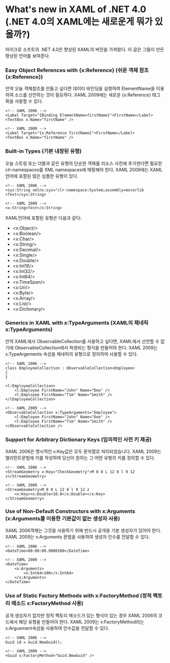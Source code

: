 # What's new in XAML of .NET 4.0 (.NET 4.0의 XAML에는 새로운게 뭐가 있을까?)

마이크로 소프트의 .NET 4.0은 향상된 XAML의 버전을 가져왔다. 이 글은 그들이 만든 향상된 언어를 보여준다.

### Easy Object References with {x:Reference} (쉬운 객체 참조 {x:Reference})

만약 오늘 객체참조를 만들고 싶다면 데이터 바인딩을 실행하여 ElementName을 이용하여 소스를 선언하는 것이 필요하다. XAML 2009에는 새로운 {x:Reference} 태그 확을 사용할 수 있다.

```
<!-- XAML 2006 -->
<Label Target="{Binding ElementName=firstName}">FirstName</Label>
<TextBox x:Name="firstName" />
 
<!-- XAML 2009 -->
<Label Target="{x:Reference firstName}">FirstName</Label>
<TextBox x:Name="firstName" />
```

### Built-in Types (기본 내장된 유형)

오늘 스트링 또는 더블과 같은 유형의 단순한 객체를 리소스 사전에 추가한다면 필요한 clr-namespaces를 XML namespaces에 매핑해야 한다. XAML 2009에는 XAML언어에 포함된 많은 심플한 유형이 있다. 

```
<!-- XAML 2006 -->
<sys:String xmlns:sys="clr-namespace:System;assembly=mscorlib >Test</sys:String>
 
<!-- XAML 2009 -->
<x:String>Test</x:String>
```

XAML언어에 포함된 유형은 다음과 같다:
+ <x:Object/>
+ <x:Boolean/>
+ <x:Char/>
+ <x:String/>
+ <x:Decimal/>
+ <x:Single/>
+ <x:Double/>
+ <x:Int16/>
+ <x:Int32/>
+ <x:Int64/>
+ <x:TimeSpan/>
+ <x:Uri/>
+ <x:Byte/>
+ <x:Array/>
+ <x:List/>
+ <x:Dictionary/>

### Generics in XAML with x:TypeArguments (XAML의 제네릭 x:TypeArguments)

만약 XAML에서 ObservableCollection<Employee>를 사용하고 싶다면, XAML에서 선언할 수 없기에  ObservableCollection에서 파생되는 형식을 만들어야 한다. XAML 2009는 x:TypeArgements 속성을 제네릭의 유형으로 정의하여 사용할 수 있다.

```
<!-- XAML 2006 -->
class EmployeeCollection : ObservableCollection<Employee>
{
}
 
<l:EmployeeCollection>
    <l:Employee FirstName="John" Name="Doe" />
    <l:Employee FirstName="Tim" Name="Smith" />
</lEmployeeCollection>
 
<!-- XAML 2009 -->
<ObservableCollection x:TypeArguments="Employee">
    <l:Employee FirstName="John" Name="Doe" />
    <l:Employee FirstName="Tim" Name="Smith" />
</ObservableCollection />
```

### Support for Arbitrary Dictionary Keys (임의적인 사전 키 제공)

XAML 2006은 명시적인 x:Key값은 모두 문자열로 처리되었습니다. XAML 2009는 엘리먼트문법에 키를 작성하여 당신이 원하는 그 어떤 유형의 키를 정의할 수 있다.

```
<!-- XAML 2006 -->
<StreamGeometry x:Key="CheckGeometry">M 0 0 L 12 8 l 9 12 z</StreamGeometry>
 
<!-- XAML 2009 -->
<StreamGeometry>M 0 0 L 12 8 l 9 12 z
    <x:Key><x:Double>10.0</x:Double></x:Key>
</StreamGeometry>
```

### Use of Non-Default Constructors with x:Arguments (x:Arguments를 이용한 기본값이 없는 생성자 사용)

XAML 2006객채는 그것을 사용하기 위해 반드시 공개용 기본 생성자가 있어야 한다. XAML 2009는 x:Arguments 문법을 사용하여 생성자 인수를 전달할 수 있다.

```
<!-- XAML 2006 -->
<DateTime>00:00:00.0000100</DateTime>
 
<!-- XAML 2009 -->
<DateTime>
    <x:Arguments>
        <x:Int64>100</x:Int64>
    </x:Arguments>
</DateTime>
```

### Use of Static Factory Methods with x:FactoryMethod (정적 팩토리 메소드 x:FactoryMethod 사용)

공개 생성자가 없지만 정적 팩토리 메소드가 있는 형식이 있는 경우 XAML 2006의 코드에서 해당 유형을 만들어야 한다. XAML 2009는 x:FactoryMethod라는 x:Arguement속성을 사용하여 인수값을 전달할 수 있다.

```
<!-- XAML 2006 -->
Guid id = Guid.NewGuid();
 
<!-- XAML 2009 -->
<Guid x:FactoryMethod="Guid.NewGuid" />
```